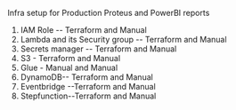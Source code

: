 Infra setup for Production Proteus and PowerBI reports

1. IAM Role -- Terraform and Manual
2. Lambda and its Security group -- Terraform and Manual
3. Secrets manager -- Terraform and Manual
4. S3  - Terraform and Manual
5. Glue - Manual and Manual
6. DynamoDB-- Terraform and Manual
7. Eventbridge --Terraform and Manual
8. Stepfunction--Terraform and Manual

